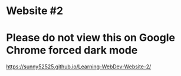 # Website #2
# Please do not view this on Google Chrome forced dark mode
https://sunny52525.github.io/Learning-WebDev-Website-2/
